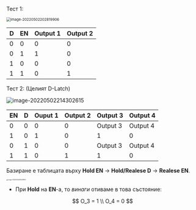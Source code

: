 

Тест 1:



<img src="C:\Users\Gosho\Desktop\GitHub\8-bit-Computer\Pictures\image-20220502202819906.png" alt="image-20220502202819906" style="zoom: 67%;" />

| D    | EN   | Output 1 | Output 2 |
| ---- | ---- | -------- | -------- |
| 0    | 0    | 0        | 0        |
| 0    | 1    | 1        | 0        |
| 1    | 0    | 0        | 0        |
| 1    | 1    | 0        | 1        |

Тест 2: (Целият D-Latch)



<img src="C:\Users\Gosho\Desktop\GitHub\8-bit-Computer\Pictures\image-20220502214302615.png" alt="image-20220502214302615"  />

| EN   | D    | Ouput 1 | Output 2 | Output 3 | Output 4 |
| ---- | ---- | ------- | -------- | -------- | -------- |
| 0    | 0    | 0       | 0        | Output 3 | Output 4 |
| 1    | 0    | 1       | 0        | 1        | 0        |
| 0    | 1    | 0       | 0        | Output 3 | Output 4 |
| 1    | 1    | 0       | 1        | 1        | 0        |

Базиране е таблицата върху **Hold EN** -> **Hold/Realese D** -> **Realese EN**.

<img src="C:\Users\Gosho\Desktop\GitHub\8-bit-Computer\Pictures\image-20220502215251993.png" alt="image-20220502215251993" style="zoom:25%;" />

- При **Hold** на **EN**-a, то *винаги* отиваме в това състояние:

$$
O_3 = 1 \\
O_4 = 0
$$